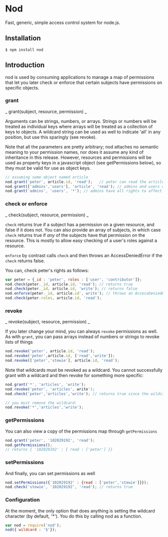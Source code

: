 Nod
=====

Fast, generic, simple access control system for node.js.

## Installation

	$ npm install nod

## Introduction

nod is used by consuming applications to manage a map of permissions that let you later check or enforce that certain subjects have permissions on specific objects.

### grant
_ grant(subject, resource, permission) _

Arguments can be strings, numbers, or arrays.  Strings or numbers will be treated as individual keys where arrays will be treated as a collection of keys to objects.
A wildcard string can be used as well to indicate 'all' in any position, but use this sparingly (see revoke).

Note that all the parameters are pretty arbitrary; nod attaches no semantic meaning to your permission names, nor does it assume any kind of inheritance in this release.
However, resources and permissions will be used as property keys in a javascript object (see getPermissions below), so they must be valid for use as object keys.

```javascript
// assuming some object named article
nod.grant('peter', article.id, 'read');   // peter can read the article with article.id
nod.grant(['admins','users'], 'article', 'read'); // admins and users can read an article
nod.grant('admins', 'users', '*'); // admins have all rights to affect users
```

### check or enforce
_ check(subject, resource, permission) _

`check` returns true if a subject has a permission on a given resource, and false if it does not.  You can also provide an array of subjects, in which case `check` returns true if *any* of the
subjects have that permission on the resource.  This is mostly to allow easy checking of a user's roles against a resource.

`enforce` by contrast calls `check` and then throws an AccessDeniedError if the `check` returns false.

You can, check peter's rights as follows:

```javascript
var peter = {_id : 'peter', roles : ['user', 'contributor']};
nod.check(peter._id, article.id, 'read'); // returns true
nod.check(peter._id, article.id, 'write'); // returns false
nod.enforce(peter._id, article.id', write'); // throws an AccessDeniedError
nod.check(peter.roles, article.id, 'read');
```

### revoke
_ revoke(subject, resource, permission) _

If you later change your mind, you can always `revoke` permissions as well. As with `grant`, you can pass arrays instead of numbers or strings to revoke lists of things

```javascript
nod.revoke('peter', article.id, 'read');
nod.revoke('peter',article.id, ['read','write']);
nod.revoke(['peter','stewie'], article.id, 'read');
```

Note that wildcards must be revoked as a wildcard.  You cannot successfully grant with a wildcard and then revoke for something more specific:

```javascript
nod.grant('*', 'articles', 'write');
nod.revoke('peter', 'articles', write');
nod.check('peter','articles','write'); // returns true since the wildcard is still in place

// you must remove the wildcard:
nod.revoke('*','articles','write');
```


### getPermissions

You can also view a copy of the permissions map through `getPermissions`

```javascript
nod.grant('peter', '102029192', 'read');
nod.getPermissions();
// returns { '102029192' : { read : ['peter'] }}
```

### setPermissions

And finally, you can set permissions as well

```javascript
nod.setPermissions({'102029192' : {read : ['peter','stewie']}});
nod.check('stewie', '102029192', 'read'); // returns true
```

### Configuration

At the moment, the only option that does anything is setting the wildcard character (by default, '*').  You do this by calling nod as a function.

```javascript
var nod = require('nod');
nod({ wildcard : '$'});
```
